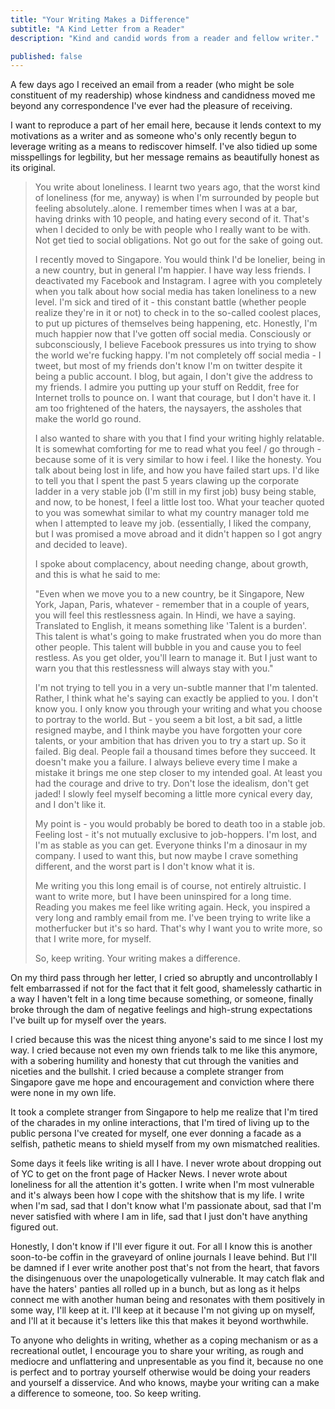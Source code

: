 ```yaml
---
title: "Your Writing Makes a Difference"
subtitle: "A Kind Letter from a Reader"
description: "Kind and candid words from a reader and fellow writer."

published: false
---
```


A few days ago I received an email from a reader (who might be sole constituent of my readership) whose kindness and candidness moved me beyond any correspondence I've ever had the pleasure of receiving.

I want to reproduce a part of her email here, because it lends context to my motivations as a writer and as someone who's only recently begun to leverage writing as a means to rediscover himself. I've also tidied up some misspellings for legbility, but her message remains as beautifully honest as its original.

> You write about loneliness. I learnt two years ago, that the worst kind of loneliness (for me, anyway) is when I'm surrounded by people but feeling absolutely..alone. I remember times when I was at a bar, having drinks with 10 people, and hating every second of it. That's when I decided to only be with people who I really want to be with. Not get tied to social obligations. Not go out for the sake of going out.
>
> I recently moved to Singapore. You would think I'd be lonelier, being in a new country, but in general I'm happier. I have way less friends. I deactivated my Facebook and Instagram. I agree with you completely when you talk about how social media has taken loneliness to a new level. I'm sick and tired of it - this constant battle (whether people realize they're in it or not) to check in to the so-called coolest places, to put up pictures of themselves being happening, etc. Honestly, I'm much happier now that I've gotten off social media. Consciously or subconsciously, I believe Facebook pressures us into trying to show the world we're fucking happy. I'm not completely off social media - I tweet, but most of my friends don't know I'm on twitter despite it being a public account. I blog, but again, I don't give the address to my friends. I admire you putting up your stuff on Reddit, free for Internet trolls to pounce on. I want that courage, but I don't have it. I am too frightened of the haters, the naysayers, the assholes that make the world go round.
>
> I also wanted to share with you that I find your writing highly relatable. It is somewhat comforting for me to read what you feel / go through - because some of it is very similar to how i feel.  I like the honesty. You talk about being lost in life, and how you have failed start ups. I'd like to tell you that I spent the past 5 years clawing up the corporate ladder in a very stable job (I'm still in my first job) busy being stable, and now, to be honest, I feel a little lost too. What your teacher quoted to you was somewhat similar to what my country manager told me when I attempted to leave my job. (essentially, I liked the company, but I was promised a move abroad and it didn't happen so I got angry and decided to leave).
>
> I spoke about complacency, about needing change, about growth, and this is what he said to me:
>
> "Even when we move you to a new country, be it Singapore, New York, Japan, Paris, whatever - remember that in a couple of years, you will feel this restlessness again. In Hindi, we have a saying. Translated to English, it means something like 'Talent is a burden'. This talent is what's going to make frustrated when you do more than other people. This talent will bubble in you and cause you to feel restless. As you get older, you'll learn to manage it. But I just want to warn you that this restlessness will always stay with you."
>
> I'm not trying to tell you in a very un-subtle manner that I'm talented. Rather, I think what he's saying can exactly be applied to you. I don't know you. I only know you through your writing and what you choose to portray to the world. But - you seem a bit lost, a bit sad, a little resigned maybe, and I think maybe you have forgotten your core talents, or your ambition that has driven you to try a start up. So it failed. Big deal. People fail a thousand times before they succeed. It doesn't make you a failure. I always believe every time I make a mistake it brings me one step closer to my intended goal. At least you had the courage and drive to try. Don't lose the idealism, don't get jaded! I slowly feel myself becoming a little more cynical every day, and I don't like it.
>
> My point is - you would probably be bored to death too in a stable job. Feeling lost - it's not mutually exclusive to job-hoppers. I'm lost, and I'm as stable as you can get. Everyone thinks I'm a dinosaur in my company. I used to want this, but now maybe I crave something different, and the worst part is I don't know what it is.
>
> Me writing you this long email is of course, not entirely altruistic. I want to write more, but I have been uninspired for a long time. Reading you makes me feel like writing again. Heck, you inspired a very long and rambly email from me. I've been trying to write like a motherfucker but it's so hard. That's why I want you to write more, so that I write more, for myself.
>
> So, keep writing. Your writing makes a difference.

On my third pass through her letter, I cried so abruptly and uncontrollably I felt embarrassed if not for the fact that it felt good, shamelessly cathartic in a way I haven't felt in a long time because something, or someone, finally broke through the dam of negative feelings and high-strung expectations I've built up for myself over the years.

I cried because this was the nicest thing anyone's said to me since I lost my way. I cried because not even my own friends talk to me like this anymore, with a sobering humility and honesty that cut through the vanities and niceties and the bullshit. I cried because a complete stranger from Singapore gave me hope and encouragement and conviction where there were none in my own life.

It took a complete stranger from Singapore to help me realize that I'm tired of  the charades in my online interactions, that I'm tired of living up to the public persona I've created for myself, one ever donning a facade as a selfish, pathetic means to shield myself from my own mismatched realities.

Some days it feels like writing is all I have. I never wrote about dropping out of YC to get on the front page of Hacker News. I never wrote about loneliness for all the attention it's gotten. I write when I'm most vulnerable and it's always been how I cope with the shitshow that is my life. I write when I'm sad, sad that I don't know what I'm passionate about, sad that I'm never satisfied with where I am in life, sad that I just don't have anything figured out.

Honestly, I don't know if I'll ever figure it out. For all I know this is another soon-to-be coffin in the graveyard of online journals I leave behind. But I'll be damned if I ever write another post that's not from the heart, that favors the disingenuous over the unapologetically vulnerable. It may catch flak and have the haters' panties all rolled up in a bunch, but as long as it helps connect me with another human being and resonates with them positively in some way, I'll keep at it. I'll keep at it because I'm not giving up on myself, and I'll at it because it's letters like this that makes it beyond worthwhile.

To anyone who delights in writing, whether as a coping mechanism or as a recreational outlet, I encourage you to share your writing, as rough and mediocre and unflattering and unpresentable as you find it, because no one is perfect and to portray yourself otherwise would be doing your readers and yourself a disservice. And who knows, maybe your writing can a make a difference to someone, too. So keep writing.
